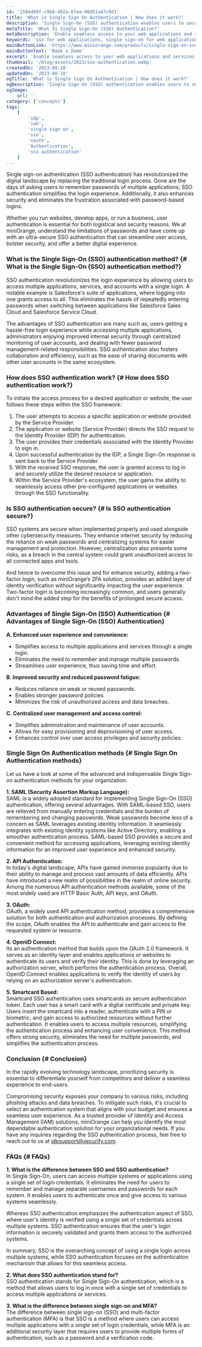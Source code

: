 ```yaml
---
id: '1584d09f-c9b8-402a-87ea-90d51a47c9d1'
title: 'What is Single Sign On Authentication | How does it work?'
description: 'Single Sign-On (SSO) authentication enables users to securely log in with a single ID across multiple independent software systems.'
metaTitle: 'What Is Single Sign-On (SSO) Authentication?'
metaDescription: 'Enable seamless access to your web applications and services by implementing Single Sign-On (SSO), empowering users to effortlessly navigate multiple apps and websites with a single set of credentials.'
keywords: 'sso for web applications, single sign-on for web applications'
mainButtonLink: 'https://www.miniorange.com/products/single-sign-on-sso#request-demo'
mainButtonText: 'Book a Demo'
excerpt: 'Enable seamless access to your web applications and services by implementing Single Sign-On (SSO), empowering users to effortlessly navigate multiple apps and websites with a single set of credentials.'
thumbnail: '/blog/assets/2023/sso-authentication.webp'
createdOn: '2023-08-18'
updatedOn: '2023-08-18'
ogTitle: 'What is Single Sign On Authentication | How does it work?'
ogDescription: 'Single Sign-On (SSO) authentication enables users to securely log in with a single ID across multiple independent software systems.'
ogImage:
    url: ''
category: ['concepts']
tags:
    [
		'idp',
        'iam',
        'single sign on',
        'sso',
        'oauth',
        'Authentication',
        'sso authentication'
    ]
---
```


Single sign-on authentication (SSO authentication) has revolutionized the digital landscape by replacing the traditional login process. Gone are the days of asking users to remember passwords of multiple applications; SSO authentication simplifies the login experience. Additionally, it also enhances security and eliminates the frustration associated with password-based logins. 

Whether you run websites, develop apps, or run a business, user authentication is essential for both logistical and security reasons. We at miniOrange, understand the limitations of passwords and have come up with an ultra-secure  SSO authentication that can streamline user access, bolster security, and offer a better digital experience.


### What is the Single Sign-On (SSO) authentication method? {# What is the Single Sign-On (SSO) authentication method?}

SSO authentication revolutionizes the login experience by allowing users to access multiple applications, services, and accounts with a single login. A notable example is Salesforce's suite of applications, where logging into one grants access to all. This eliminates the hassle of repeatedly entering passwords when switching between applications like Salesforce Sales Cloud and Salesforce Service Cloud.  

The advantages of SSO authentication are many such as, users getting a hassle-free login experience while accessing multiple applications, administrators enjoying improved internal security through centralized monitoring of user accounts, and dealing with fewer password management-related responsibilities. SSO authentication also fosters collaboration and efficiency, such as the ease of sharing documents with other user accounts in the same ecosystem.


### How does SSO authentication work? {# How does SSO authentication work?}

To initiate the access process for a desired application or website, the user follows these steps within the SSO framework:

1. The user attempts to access a specific application or website provided by the Service Provider.
2. The application or website (Service Provider) directs the SSO request to the Identity Provider (IDP) for authentication.
3. The user provides their credentials associated with the Identity Provider to sign in.
4. Upon successful authentication by the IDP, a Single Sign-On response is sent back to the Service Provider.
5. With the received SSO response, the user is granted access to log in and securely utilize the desired resource or application.
6. Within the Service Provider's ecosystem, the user gains the ability to seamlessly access other pre-configured applications or websites through the SSO functionality.

### Is SSO authentication secure? {# Is SSO authentication secure?}

SSO systems are secure when implemented properly and used alongside other cybersecurity measures. They enhance internet security by reducing the reliance on weak passwords and centralizing systems for easier management and protection. However, centralization also presents some risks, as a breach in the central system could grant unauthorized access to all connected apps and tools.

And hence to overcome this issue and for enhance security, adding a two-factor login, such as miniOrange’s 2FA solution, provides an added layer of identity verification without significantly impacting the user experience. Two-factor login is becoming increasingly common, and users generally don't mind the added step for the benefits of prolonged secure access.

### Advantages of Single Sign-On (SSO) Authentication {# Advantages of Single Sign-On (SSO) Authentication}

**A. Enhanced user experience and convenience:**

- Simplifies access to multiple applications and services through a single login.
- Eliminates the need to remember and manage multiple passwords.
- Streamlines user experience, thus saving time and effort.

**B. Improved security and reduced password fatigue:**

- Reduces reliance on weak or reused passwords.
- Enables stronger password policies 
- Minimizes the risk of unauthorized access and data breaches.

**C. Centralized user management and access control:**

- Simplifies administration and maintenance of user accounts.
- Allows for easy provisioning and deprovisioning of user access.
- Enhances control over user access privileges and security policies.


### Single Sign On Authentication methods {# Single Sign On Authentication methods}

Let us have a look at some of the advanced and indispensable Single Sign-on authentication methods for your organization. 

**1. SAML (Security Assertion Markup Language):**  
SAML is a widely adopted standard for implementing Single Sign-On (SSO) authentication, offering several advantages. With SAML-based SSO, users are relieved from manually entering credentials and the burden of remembering and changing passwords. Weak passwords become less of a concern as SAML leverages existing identity information. It seamlessly integrates with existing identity systems like Active Directory, enabling a smoother authentication process. SAML-based SSO provides a secure and convenient method for accessing applications, leveraging existing identity information for an improved user experience and enhanced security.

**2. API Authentication:**  
In today's digital landscape, APIs have gained immense popularity due to their ability to manage and process vast amounts of data efficiently. APIs have introduced a new realm of possibilities in the realm of online security. Among the numerous API authentication methods available, some of the most widely used are HTTP Basic Auth, API keys, and OAuth. 

**3. OAuth:**  
OAuth, a widely used API authentication method, provides a comprehensive solution for both authentication and authorization processes. By defining the scope, OAuth enables the API to authenticate and gain access to the requested system or resource.

**4. OpenID Connect:**  
Its an authentication method that builds upon the OAuth 2.0 framework. It serves as an identity layer and enables applications or websites to authenticate its users and verify their identity. This is done by leveraging an authorization server, which performs the authentication process. Overall, OpenID Connect enables applications to verify the identity of users by relying on an authorization server's authentication.

**5. Smartcard Based:**  
Smartcard SSO authentication uses smartcards as secure authentication token. Each user has a smart card with a digital certificate and private key. Users insert the smartcard into a reader, authenticate with a PIN or biometric, and gain access to authorized resources without further authentication. It enables users to access multiple resources, simplifying the authentication process and enhancing user convenience. This method offers strong security, eliminates the need for multiple passwords, and simplifies the authentication process. 


### Conclusion {# Conclusion}

In the rapidly evolving technology landscape, prioritizing security is essential to differentiate yourself from competitors and deliver a seamless experience to end-users.

Compromising security exposes your company to various risks, including phishing attacks and data breaches. To mitigate such risks, it's crucial to select an authentication system that aligns with your budget and ensures a seamless user experience.
As a trusted provider of Identity and Access Management (IAM) solutions, miniOrange can help you identify the most dependable authentication solution for your organizational needs. If you have any inquiries regarding the SSO authentication process, feel free to reach out to us at idpsupport@xecurify.com.

### FAQs {# FAQs}  

**1. What is the difference between SSO and SSO authentication?**  
In Single Sign-On, users can access multiple systems or applications using a single set of login credentials. It eliminates the need for users to remember and manage separate usernames and passwords for each system. It enables users to authenticate once and give access to various systems seamlessly.  

Whereas SSO authentication emphasizes the authentication aspect of SSO, where user's identity is verified using a single set of credentials across multiple systems. SSO authentication ensures that the user's login information is securely validated and grants them access to the authorized systems.  

In summary, SSO is the overarching concept of using a single login across multiple systems, while SSO authentication focuses on the authentication mechanism that allows for this seamless access.

**2. What does SSO authentication stand for?**  
SSO authentication stands for Single Sign-On authentication, which is a method that allows users to log in once with a single set of credentials to access multiple applications or services.  

**3. What is the difference between single sign-on and MFA?**  
The difference between single sign-on (SSO) and multi-factor authentication (MFA) is that SSO is a method where users can access multiple applications with a single set of login credentials, while MFA is an additional security layer that requires users to provide multiple forms of authentication, such as a password and a verification code.  




